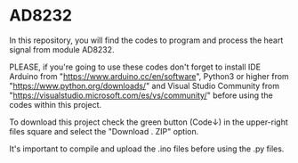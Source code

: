 # AD8232
In this repository, you will find the codes to program and process the heart signal from module AD8232.

PLEASE, if you're going to use these codes don't forget to install IDE Arduino from "https://www.arduino.cc/en/software", Python3 or higher from "https://www.python.org/downloads/" and Visual Studio Community from "https://visualstudio.microsoft.com/es/vs/community/" before using the codes within this project. 

To download this project check the green button (Code↓) in the upper-right files square and select the "Download . ZIP" option.

It's important to compile and upload the .ino files before using the .py files.

